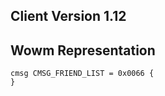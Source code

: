 ## Client Version 1.12

## Wowm Representation
```rust,ignore
cmsg CMSG_FRIEND_LIST = 0x0066 {
}

```
